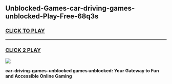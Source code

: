 
## Unblocked-Games-car-driving-games-unblocked-Play-Free-68q3s
<h3>
<a href="https://premium76.site?title=car-driving-games-unblocked&ref=15A">CLICK TO PLAY</a></h3>
<hr>

<h3>
<a href="https://premium76.site?title=car-driving-games-unblocked&ref=15A">CLICK 2 PLAY</a>
  
</h3>

<a href="https://premium76.site?title=car-driving-games-unblocked&ref=15A"><img src="https://clearcache.store/games.png"></a>


**car-driving-games-unblocked games unblocked: Your Gateway to Fun and Accessible Online Gaming**
